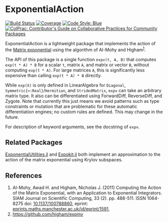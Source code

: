 # ExponentialAction

[![Build Status](https://github.com/sethaxen/ExponentialAction.jl/workflows/CI/badge.svg)](https://github.com/sethaxen/ExponentialAction.jl/actions)
[![Coverage](https://codecov.io/gh/sethaxen/ExponentialAction.jl/branch/master/graph/badge.svg)](https://codecov.io/gh/sethaxen/ExponentialAction.jl)
[![Code Style: Blue](https://img.shields.io/badge/code%20style-blue-4495d1.svg)](https://github.com/invenia/BlueStyle)
[![ColPrac: Contributor's Guide on Collaborative Practices for Community Packages](https://img.shields.io/badge/ColPrac-Contributor's%20Guide-blueviolet)](https://github.com/SciML/ColPrac)

ExponentialAction is a lightweight package that implements the action of the [Matrix exponential](https://en.wikipedia.org/wiki/Matrix_exponential) using the algorithm of Al-Mohy and Higham<sup>[1](#references)</sup>.

The API of this package is a single function `expv(t, A, B)` that computes `exp(t * A) * B` for a scalar `t`, matrix `A`, and matrix or vector `B`, without computing `exp(t * A)`.
For large matrices `A`, this is significantly less expensive than calling `exp(t * A) * B` directly.

While `exp(X)` is only defined in LinearAlgebra for `Diagonal`, `Symmetric{<:Real}`/`Hermitian`, and `StridedMatrix`, `expv` can take an arbitrary matrix type.
It also can be differentiated using ForwardDiff, ReverseDiff, and Zygote.
Note that currently this just means we avoid patterns such as type constraints or mutation that are problematic for these automatic differentiation engines; no custom rules are defined.
This may change in the future.

For description of keyword arguments, see the docstring of `expv`.

## Related Packages

[ExponentialUtilities.jl](https://github.com/SciML/ExponentialUtilities.jl) and [Expokit.jl](https://github.com/acroy/Expokit.jl) both implement an approximation to the action of the matrix exponential using Krylov subspaces.

## References

1. Al-Mohy, Awad H. and Higham, Nicholas J. (2011) Computing the Action of the Matrix Exponential, with an Application to Exponential Integrators. SIAM Journal on Scientific Computing, 33 (2). pp. 488-511. ISSN 1064-8275
   doi: [10.1137/100788860](https://doi.org/10.1137/100788860),
   eprint: [eprints.maths.manchester.ac.uk/id/eprint/1591](http://eprints.maths.manchester.ac.uk/id/eprint/1591),
2. https://github.com/higham/expmv
